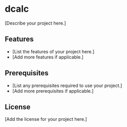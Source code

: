 # dcalc

[Describe your project here.]

## Features

* [List the features of your project here.]
* [Add more features if applicable.]

## Prerequisites

* [List any prerequisites required to use your project.]
* [Add more prerequisites if applicable.]

## License

[Add the license for your project here.]
